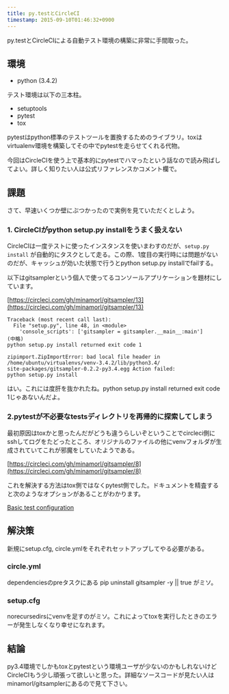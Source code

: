 ```yaml
---
title: py.testとCircleCI 
timestamp: 2015-09-10T01:46:32+0900
---
```


py.testとCircleCIによる自動テスト環境の構築に非常に手間取った。

## 環境
- python (3.4.2)

テスト環境は以下の三本柱。

- setuptools
- pytest
- tox

pytestはpython標準のテストツールを置換するためのライブラリ。toxはvirtualenv環境を構築してその中でpytestを走らせてくれる代物。

今回はCircleCIを使う上で基本的にpytestでハマったという話なので読み飛ばしてよい。詳しく知りたい人は公式リファレンスかコメント欄で。

## 課題

さて、早速いくつか壁にぶつかったので実例を見ていただくとしよう。


### 1. CircleCIがpython setup.py installをうまく扱えない

CircleCIは一度テストに使ったインスタンスを使いまわすのだが、`setup.py install` が自動的にタスクとして走る。この際、1度目の実行時には問題がないのだが、キャッシュが効いた状態で行うとpython setup.py installでfailする。

以下はgitsamplerという個人で使ってるコンソールアプリケーションを題材にしています。

[https://circleci.com/gh/minamorl/gitsampler/13](https://circleci.com/gh/minamorl/gitsampler/13)
```
Traceback (most recent call last):
  File "setup.py", line 48, in <module>
    'console_scripts': ['gitsampler = gitsampler.__main__:main']
(中略)
python setup.py install returned exit code 1

zipimport.ZipImportError: bad local file header in 
/home/ubuntu/virtualenvs/venv-3.4.2/lib/python3.4/
site-packages/gitsampler-0.2.2-py3.4.egg Action failed:
python setup.py install
```

はい。これには度肝を抜かれたね。python setup.py install returned exit code 1じゃあないんだよ。

### 2.pytestが不必要なtestsディレクトリを再帰的に探索してしまう

最初原因はtoxかと思ったんだがどうも違うらしいぞということでcircleci側にsshしてログをたどったところ、オリジナルのファイルの他にvenvフォルダが生成されていてこれが邪魔をしていたようである。

[https://circleci.com/gh/minamorl/gitsampler/8](https://circleci.com/gh/minamorl/gitsampler/8)

これを解決する方法はtox側ではなくpytest側でした。ドキュメントを精査すると次のようなオプションがあることがわかります。

[Basic test configuration](https://pytest.org/latest/customize.html#confval-norecursedirs)

## 解決策

新規にsetup.cfg, circle.ymlをそれぞれセットアップしてやる必要がある。

<!-- read more -->

### circle.yml

<script src="https://gist.github.com/minamorl/b1f6d0ac83e277d885d2.js"></script>

dependenciesのpreタスクにある pip uninstall gitsampler -y || true がミソ。

### setup.cfg

<script src="https://gist.github.com/minamorl/8bbb64e4de741cb37a75.js"></script>

norecursedirsにvenvを足すのがミソ。これによってtoxを実行したときのエラーが発生しなくなり幸せになれます。

## 結論

py3.4環境でしかもtoxとpytestという環境ユーザが少ないのかもしれないけどCircleCIもう少し頑張って欲しいと思った。詳細なソースコードが見たい人はminamorl/gitsamplerにあるので見て下さい。
